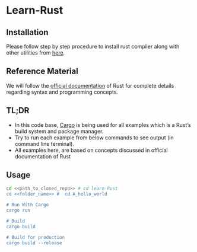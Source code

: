 # Learn-Rust

## Installation
Please follow step by step procedure to install rust compiler along with other utilities from [here](https://www.rust-lang.org/tools/install).

## Reference Material
We will follow the [official documentation](https://doc.rust-lang.org/nightly/book/) of Rust for complete details regarding syntax and programming concepts.

## TL;DR
- In this code base, [Cargo](https://doc.rust-lang.org/cargo/) is being used for all examples which is a Rust’s build system and package manager.
- Try to run each example from below commands to see output (in command line terminal).
- All examples here, are based on concepts discussed in official documentation of Rust


## Usage

```bash
cd <<path_to_cloned_repo>> # cd learn-Rust
cd <<folder_name>> #  cd A_hello_world

# Run With Cargo
cargo run

# Build
cargo build

# Build for production
cargo build --release 
```
